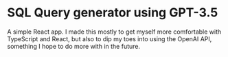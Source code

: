 # SQL Query generator using GPT-3.5

A simple React app. I made this mostly to get myself more comfortable with TypeScript and React, but also to dip my toes into using the OpenAI API, something I hope to do more with in the future.
